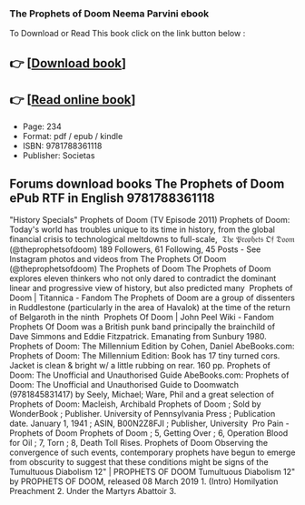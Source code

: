 ### The Prophets of Doom Neema Parvini ebook

To Download or Read This book click on the link button below :

## 👉  [**[Download book](http://get-pdfs.com/download.php?group=book&from=github.com&id=681383&lnk=1065 "Download book")**]

## 👉  [**[Read online book](http://get-pdfs.com/download.php?group=book&from=github.com&id=681383&lnk=1065 "Read online book")**]


* Page: 234
* Format: pdf / epub / kindle
* ISBN: 9781788361118
* Publisher: Societas



## Forums download books The Prophets of Doom ePub RTF in English 9781788361118



 &quot;History Specials&quot; Prophets of Doom (TV Episode 2011) Prophets of Doom: Today&#039;s world has troubles unique to its time in history, from the global financial crisis to technological meltdowns to full-scale, 
 𝔗𝔥𝔢 𝔓𝔯𝔬𝔭𝔥𝔢𝔱𝔰 𝔒𝔣 𝔇𝔬𝔬𝔪 (@theprophetsofdoom) 189 Followers, 61 Following, 45 Posts - See Instagram photos and videos from The Prophets Of Doom (@theprophetsofdoom)
 The Prophets of Doom The Prophets of Doom explores eleven thinkers who not only dared to contradict the dominant linear and progressive view of history, but also predicted many 
 Prophets of Doom | Titannica - Fandom The Prophets of Doom are a group of dissenters in Ruddlestone (particularly in the area of Havalok) at the time of the return of Belgaroth in the ninth 
 Prophets Of Doom | John Peel Wiki - Fandom Prophets Of Doom was a British punk band principally the brainchild of Dave Simmons and Eddie Fitzpatrick. Emanating from Sunbury 1980.
 Prophets of Doom: The Millennium Edition by Cohen, Daniel AbeBooks.com: Prophets of Doom: The Millennium Edition: Book has 17 tiny turned cors. Jacket is clean &amp; bright w/ a little rubbing on rear. 160 pp.
 Prophets of Doom: The Unofficial and Unauthorised Guide AbeBooks.com: Prophets of Doom: The Unofficial and Unauthorised Guide to Doomwatch (9781845831417) by Seely, Michael; Ware, Phil and a great selection of 
 Prophets of Doom: Macleish, Archibald Prophets of Doom ; Sold by WonderBook ; Publisher. University of Pennsylvania Press ; Publication date. January 1, 1941 ; ASIN, ‎B00N2Z8FJI ; Publisher, ‎University 
 Pro Pain - Prophets of Doom Prophets of Doom ; 5, Getting Over ; 6, Operation Blood for Oil ; 7, Torn ; 8, Death Toll Rises.
 Prophets of Doom Observing the convergence of such events, contemporary prophets have begun to emerge from obscurity to suggest that these conditions might be signs of the 
 Tumultuous Diabolism 12&quot; | PROPHETS OF DOOM Tumultuous Diabolism 12&quot; by PROPHETS OF DOOM, released 08 March 2019 1. (Intro) Homilyation Preachment 2. Under the Martyrs Abattoir 3.






